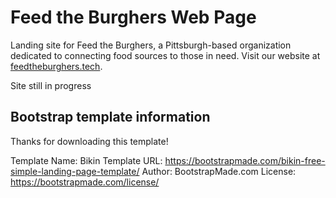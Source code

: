 # Feed the Burghers Web Page

Landing site for Feed the Burghers, a Pittsburgh-based organization dedicated to connecting food sources to those in need. Visit our website at [feedtheburghers.tech](http://feedtheburghers.tech/).

Site still in progress

## Bootstrap template information

Thanks for downloading this template!

Template Name: Bikin
Template URL: https://bootstrapmade.com/bikin-free-simple-landing-page-template/
Author: BootstrapMade.com
License: https://bootstrapmade.com/license/
